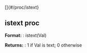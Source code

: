[]{#/proc/istext}
  ## istext proc
  **Format:**
  :   istext(Val)
  <!-- -->
  **Returns:**
  :   1 if Val is text; 0 otherwise